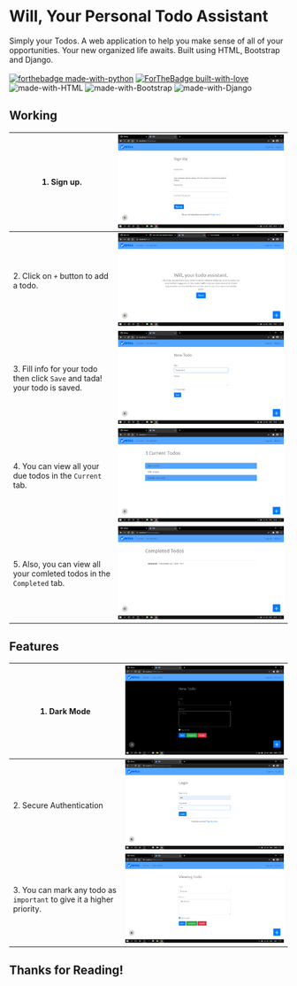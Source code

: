 # Will, Your Personal Todo Assistant

Simply your Todos. A web application to help you make sense of all of your opportunities. Your new organized life awaits. Built using HTML, Bootstrap and Django.<br><br>
[![forthebadge made-with-python](http://ForTheBadge.com/images/badges/made-with-python.svg)](https://www.python.org/)
[![ForTheBadge built-with-love](http://ForTheBadge.com/images/badges/built-with-love.svg)](http://kambojtarun.pythonanywhere.com/)<br>
![made-with-HTML](https://img.shields.io/badge/HTML-5.0-ff5230?style=for-the-badge&logo=HTML5)
![made-with-Bootstrap](https://img.shields.io/badge/Bootstrap-4.0-7f50b5?style=for-the-badge&logo=Bootstrap)
![made-with-Django](https://img.shields.io/badge/Django-3.0-43993d?style=for-the-badge&logo=Django)

## Working

| 1. Sign up. | ![Image not found](/Readme_Images/todo7.png) |
|-----|-----|
| 2. Click on `+` button to add a todo. | ![Image not found](/Readme_Images/todo0.png) |
| 3. Fill info for your todo then click `Save` and tada! your todo is saved. | ![Image not found](/Readme_Images/todo5.png) |
| 4. You can view all your due todos in the `Current` tab. | ![Image not found](/Readme_Images/todo2.png) |
| 5. Also, you can view all your comleted todos in the `Completed` tab. | ![Image not found](/Readme_Images/todo3.png) |

## Features

| 1. Dark Mode | ![Image not found](/Readme_Images/todo4.png) |
|-----|-----|
| 2. Secure Authentication | ![Image not found](/Readme_Images/todo1.png) |
| 3. You can mark any todo as `important` to give it a higher priority. | ![Image not found](/Readme_Images/todo6.png) |

## Thanks for Reading!

